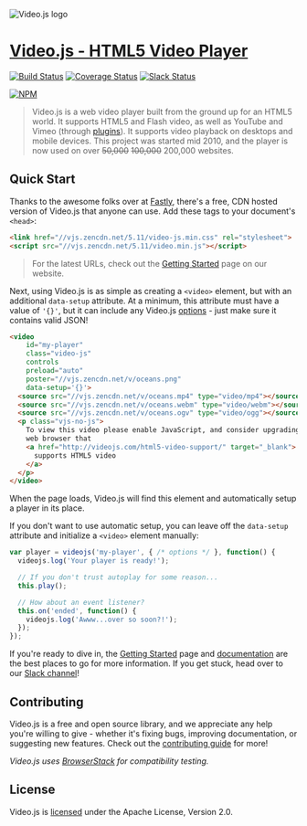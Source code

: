 ![Video.js logo][logo]

# [Video.js - HTML5 Video Player][vjs]

[![Build Status][travis-icon]][travis-link]
[![Coverage Status][coveralls-icon]][coveralls-link]
[![Slack Status][slack-icon]][slack-link]

[![NPM][npm-icon]][npm-link]

> Video.js is a web video player built from the ground up for an HTML5 world. It supports HTML5 and Flash video, as well as YouTube and Vimeo (through [plugins][plugins]). It supports video playback on desktops and mobile devices. This project was started mid 2010, and the player is now used on over ~~50,000~~ ~~100,000~~ 200,000 websites.

## Quick Start

Thanks to the awesome folks over at [Fastly][fastly], there's a free, CDN hosted version of Video.js that anyone can use. Add these tags to your document's `<head>`:

```html
<link href="//vjs.zencdn.net/5.11/video-js.min.css" rel="stylesheet">
<script src="//vjs.zencdn.net/5.11/video.min.js"></script>
```

> For the latest URLs, check out the [Getting Started][getting-started] page on our website.

Next, using Video.js is as simple as creating a `<video>` element, but with an additional `data-setup` attribute. At a minimum, this attribute must have a value of `'{}'`, but it can include any Video.js [options][options] - just make sure it contains valid JSON!

```html
<video
    id="my-player"
    class="video-js"
    controls
    preload="auto"
    poster="//vjs.zencdn.net/v/oceans.png"
    data-setup='{}'>
  <source src="//vjs.zencdn.net/v/oceans.mp4" type="video/mp4"></source>
  <source src="//vjs.zencdn.net/v/oceans.webm" type="video/webm"></source>
  <source src="//vjs.zencdn.net/v/oceans.ogv" type="video/ogg"></source>
  <p class="vjs-no-js">
    To view this video please enable JavaScript, and consider upgrading to a
    web browser that
    <a href="http://videojs.com/html5-video-support/" target="_blank">
      supports HTML5 video
    </a>
  </p>
</video>
```

When the page loads, Video.js will find this element and automatically setup a player in its place.

If you don't want to use automatic setup, you can leave off the `data-setup` attribute and initialize a `<video>` element manually:

```js
var player = videojs('my-player', { /* options */ }, function() {
  videojs.log('Your player is ready!');

  // If you don't trust autoplay for some reason...
  this.play();

  // How about an event listener?
  this.on('ended', function() {
    videojs.log('Awww...over so soon?!');
  });
});
```

If you're ready to dive in, the [Getting Started][getting-started] page and [documentation][docs] are the best places to go for more information. If you get stuck, head over to our [Slack channel][slack-link]!

## Contributing

Video.js is a free and open source library, and we appreciate any help you're willing to give - whether it's fixing bugs, improving documentation, or suggesting new features. Check out the [contributing guide][contributing] for more!

_Video.js uses [BrowserStack][browserstack] for compatibility testing._

## License

Video.js is [licensed][license] under the Apache License, Version 2.0.

[browserstack]: https://browserstack.com
[contributing]: CONTRIBUTING.md
[contributing-building]: CONTRIBUTING.md#building-your-own-copy-of-videojs
[contributing-code]: CONTRIBUTING.md#contributing-code
[coveralls-icon]: https://coveralls.io/repos/github/videojs/video.js/badge.svg?branch=master
[coveralls-link]: https://coveralls.io/github/videojs/video.js?branch=master
[docs]: http://docs.videojs.com
[fastly]: http://www.fastly.com/
[getting-started]: http://videojs.com/getting-started/
[license]: LICENSE
[logo]: http://videojs.com/img/logo.png
[npm-icon]: https://nodei.co/npm/video.js.png?downloads=true&downloadRank=true
[npm-link]: https://nodei.co/npm/video.js/
[options]: docs/options.md
[plugins]: http://videojs.com/plugins/
[slack-icon]: http://slack.videojs.com/badge.svg
[slack-link]: http://slack.videojs.com
[travis-icon]: https://travis-ci.org/videojs/video.js.svg?branch=master
[travis-link]: https://travis-ci.org/videojs/video.js
[vjs]: http://videojs.com

